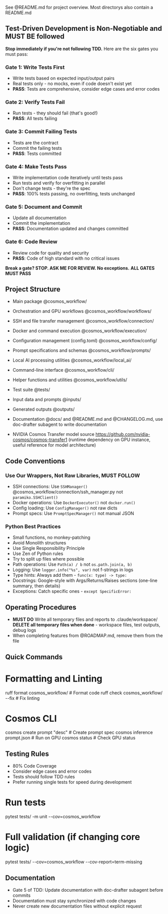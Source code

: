 See @README.md for project overview. Most directorys also contain a README.md

## Test-Driven Development is Non-Negotiable and MUST BE followed

**Stop immediately if you're not following TDD.** Here are the six gates you must pass:

### Gate 1: Write Tests First
- Write tests based on expected input/output pairs
- Real tests only - no mocks, even if code doesn't exist yet
- **PASS**: Tests are comprehensive, consider edge cases and error codes

### Gate 2: Verify Tests Fail
- Run tests - they should fail (that's good!)
- **PASS**: All tests failing

### Gate 3: Commit Failing Tests
- Tests are the contract
- Commit the failing tests
- **PASS**: Tests committed

### Gate 4: Make Tests Pass
- Write implementation code iteratively until tests pass
- Run tests and verify for overfitting in parallel
- Don't change tests - they're the spec
- **PASS**: 100% tests passing, no overfitting, tests unchanged

### Gate 5: Document and Commit
- Update all documentation
- Commit the implementation
- **PASS**: Documentation updated and changes committed

### Gate 6: Code Review
- Review code for quality and security
- **PASS**: Code of high standard with no critical issues

**Break a gate? STOP. ASK ME FOR REVIEW. No exceptions.**
**ALL GATES MUST PASS**

## Project Structure
- Main package @cosmos_workflow/
- Orchestration and GPU workflows @cosmos_workflow/workflows/
- SSH and file transfer management @cosmos_workflow/connection/
- Docker and command execution @cosmos_workflow/execution/
- Configuration management (config.toml) @cosmos_workflow/config/
- Prompt specifications and schemas @cosmos_workflow/prompts/
- Local AI processing utilities @cosmos_workflow/local_ai/
- Command-line interface @cosmos_workflow/cli/
- Helper functions and utilities @cosmos_workflow/utils/

- Test suite @tests/

- Input data and prompts @inputs/
- Generated outputs @outputs/

- Documentation @docs/ and @README.md and @CHANGELOG.md, use doc-drafter subagent to write documentation

- NVIDIA Cosmos Transfer model source https://github.com/nvidia-cosmos/cosmos-transfer1 (runtime dependency on GPU instance, useful reference for model architecture)

## Code Conventions

### Use Our Wrappers, Not Raw Libraries, MUST FOLLOW
- SSH connections: Use `SSHManager()` @cosmos_workflow/connection/ssh_manager.py not `paramiko.SSHClient()`
- Docker operations: Use `DockerExecutor()` not `docker.run()`
- Config loading: Use `ConfigManager()` not raw dicts
- Prompt specs: Use `PromptSpecManager()` not manual JSON

### Python Best Practices
- Small functions, no monkey-patching
- Avoid Monolith structures
- Use Single Responsibility Principle
- Use Zen of Python rules
- Try to split up files where possible
- Path operations: Use `Path(a) / b` not `os.path.join(a, b)`
- Logging: Use `logger.info("%s", var)` not f-strings in logs
- Type hints: Always add them - `func(x: type) -> type:`
- Docstrings: Google-style with Args/Returns/Raises sections (one-line summary, then details)
- Exceptions: Catch specific ones - `except SpecificError:`

## Operating Procedures
- **MUST DO** Write all temporary files and reports to .claude/workspace/
**DELETE all temporary files when done** - workspace files, test outputs, debug logs
- When completing features from @ROADMAP.md, remove them from the file

## Quick Commands
# Formatting and Linting
ruff format cosmos_workflow/      # Format code
ruff check cosmos_workflow/ --fix # Fix linting

# Cosmos CLI
cosmos create prompt "desc"       # Create prompt spec
cosmos inference prompt.json      # Run on GPU
cosmos status                     # Check GPU status

## Testing Rules
- 80% Code Coverage
- Consider edge cases and error codes
- Tests should follow TDD rules
- Prefer running single tests for speed during development
# Run tests
pytest tests/ -m unit --cov=cosmos_workflow

# Full validation (if changing core logic)
pytest tests/ --cov=cosmos_workflow --cov-report=term-missing

## Documentation
- Gate 5 of TDD: Update documentation with doc-drafter subagent before commits
- Documentation must stay synchronized with code changes
- Never create new documentation files without explicit request
